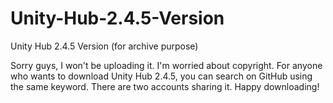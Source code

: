 # Unity-Hub-2.4.5-Version
Unity Hub 2.4.5 Version (for archive purpose)

Sorry guys, I won't be uploading it. I'm worried about copyright. For anyone who wants to download Unity Hub 2.4.5, you can search on GitHub using the same keyword. There are two accounts sharing it. Happy downloading!
